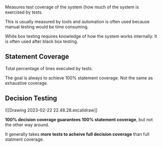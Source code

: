 Measures test coverage of the system (how much of the system is exercised by tests.

This is usually measured by tools and automation is often used because manual testing would be time consuming.

White box testing requires knowledge of how the system works internally. It is often used after black box testing.

## Statement Coverage
Total percentage of lines executed by tests.

The goal is always to achieve 100% statement coverage. Not the same as exhaustive coverage.

## Decision Testing
![[Drawing 2023-02-22 22.48.28.excalidraw]]

**100% decision coverage guarantees 100% statement coverage**, but not the other way around.

It generally takes **more tests to acheive full decision coverage** than full statment coverage.